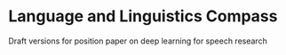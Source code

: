 # Language and Linguistics Compass
Draft versions for position paper on deep learning for speech research
